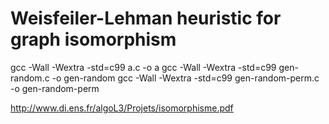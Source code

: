 # Weisfeiler-Lehman heuristic for graph isomorphism

  gcc -Wall -Wextra -std=c99 a.c -o a
  gcc -Wall -Wextra -std=c99 gen-random.c -o gen-random
  gcc -Wall -Wextra -std=c99 gen-random-perm.c -o gen-random-perm

http://www.di.ens.fr/algoL3/Projets/isomorphisme.pdf
